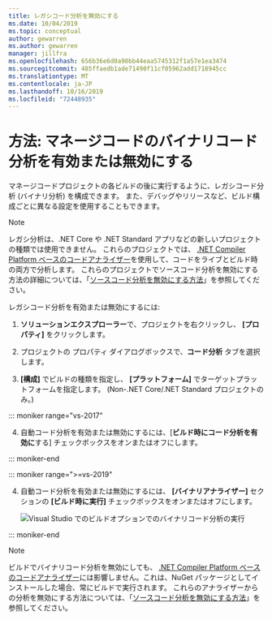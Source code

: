 ```yaml
---
title: レガシコード分析を無効にする
ms.date: 10/04/2019
ms.topic: conceptual
author: gewarren
ms.author: gewarren
manager: jillfra
ms.openlocfilehash: 656b36e6d0a90bb44eaa5745312f1a57e1ea3474
ms.sourcegitcommit: 485ffaedb1ade71490f11cf05962add1718945cc
ms.translationtype: MT
ms.contentlocale: ja-JP
ms.lasthandoff: 10/16/2019
ms.locfileid: "72448935"
---
```

# <a name="how-to-enable-and-disable-binary-code-analysis-for-managed-code"></a>方法: マネージコードのバイナリコード分析を有効または無効にする

マネージコードプロジェクトの各ビルドの後に実行するように、レガシコード分析 (バイナリ分析) を構成できます。 また、デバッグやリリースなど、ビルド構成ごとに異なる設定を使用することもできます。

> [!NOTE]
> レガシ分析は、.NET Core や .NET Standard アプリなどの新しいプロジェクトの種類では使用できません。 これらのプロジェクトでは、 [.NET Compiler Platform ベースのコードアナライザー](roslyn-analyzers-overview.md)を使用して、コードをライブとビルド時の両方で分析します。 これらのプロジェクトでソースコード分析を無効にする方法の詳細については、「[ソースコード分析を無効にする方法](disable-code-analysis.md)」を参照してください。

レガシコード分析を有効または無効にするには:

1. **ソリューションエクスプローラー**で、プロジェクトを右クリックし、 **[プロパティ]** をクリックします。

2. プロジェクトの プロパティ ダイアログボックスで、**コード分析** タブを選択します。

3. **[構成]** でビルドの種類を指定し、 **[プラットフォーム]** でターゲットプラットフォームを指定します。 (Non-.NET Core/.NET Standard プロジェクトのみ。)

::: moniker range="vs-2017"

4. 自動コード分析を有効または無効にするには、[**ビルド時にコード分析を有効に**する] チェックボックスをオンまたはオフにします。

::: moniker-end

::: moniker range=">=vs-2019"

4. 自動コード分析を有効または無効にするには、 **[バイナリアナライザー]** セクションの **[ビルド時に実行]** チェックボックスをオンまたはオフにします。

   ![Visual Studio でのビルドオプションでのバイナリコード分析の実行](media/run-on-build-binary-analyzers.png)

::: moniker-end

> [!NOTE]
> ビルドでバイナリコード分析を無効にしても、 [.NET Compiler Platform ベースのコードアナライザー](roslyn-analyzers-overview.md)には影響しません。これは、NuGet パッケージとしてインストールした場合、常にビルドで実行されます。 これらのアナライザーからの分析を無効にする方法については、「[ソースコード分析を無効にする方法](disable-code-analysis.md)」を参照してください。
